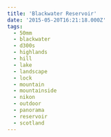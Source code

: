 ```yaml
---
title: 'Blackwater Reservoir'
date: '2015-05-20T16:21:18.000Z'
tags:
  - 50mm
  - blackwater
  - d300s
  - highlands
  - hill
  - lake
  - landscape
  - lock
  - mountain
  - mountainside
  - nikon
  - outdoor
  - panorama
  - reservoir
  - scotland
---
```

